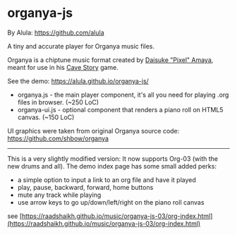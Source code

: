 # organya-js

By Alula: https://github.com/alula

A tiny and accurate player for Organya music files.

Organya is a chiptune music format created by [Daisuke "Pixel" Amaya](https://twitter.com/oxizn), meant for use in his [Cave Story](https://cavestory.org) game.

See the demo: https://alula.github.io/organya-js/

- organya.js - the main player component, it's all you need for playing .org files in browser. (~250 LoC)
- organya-ui.js - optional component that renders a piano roll on HTML5 canvas. (~150 LoC)

UI graphics were taken from original Organya source code: https://github.com/shbow/organya

-----------------------------

This is a very slightly modified version: It now supports Org-03 (with the new drums and all).
The demo index page has some small added perks:
- a simple option to input a link to an org file and have it played
- play, pause, backward, forward, home buttons
- mute any track while playing
- use arrow keys to go up/down/left/right on the piano roll canvas

see [https://raadshaikh.github.io/music/organya-js-03/org-index.html](https://raadshaikh.github.io/music/organya-js-03/org-index.html)
